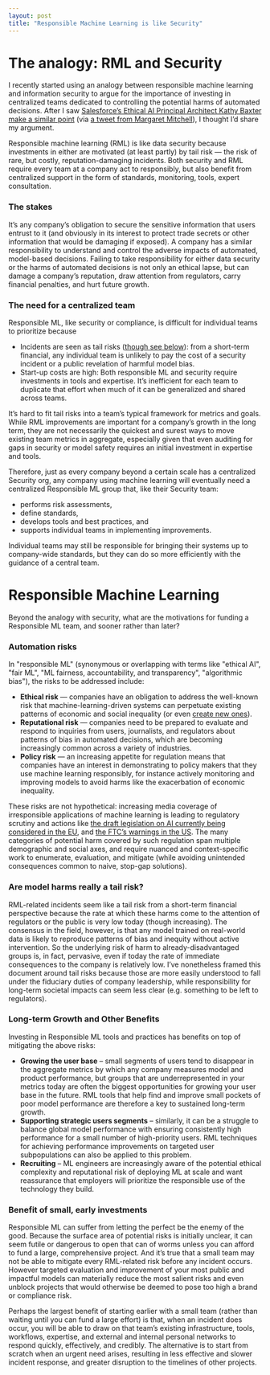 ```yaml
---
layout: post
title: "Responsible Machine Learning is like Security"
---
```


# The analogy: RML and Security
I recently started using an analogy between responsible machine learning and information security to argue for the importance of investing in centralized teams dedicated to controlling the potential harms of automated decisions. After I saw [Salesforce’s Ethical AI Principal Architect Kathy Baxter make a similar point](https://www.zdnet.com/article/ai-ethics-should-be-hardcoded-like-security-by-design/) (via [a tweet from Margaret Mitchell](https://twitter.com/robanhk/status/1544734684101443584)), I thought I’d share my argument.

Responsible machine learning (RML) is like data security because investments in either are motivated (at least partly) by tail risk — the risk of rare, but costly, reputation-damaging incidents. Both security and RML require every team at a company act to responsibly, but also benefit from centralized support in the form of standards, monitoring, tools, expert consultation. 

### The stakes

It’s any company’s obligation to secure the sensitive information that users entrust to it (and obviously in its interest to protect trade secrets or other information that would be damaging if exposed). A company has a similar responsibility to understand and control the adverse impacts of automated, model-based decisions. Failing to take responsibility for either data security or the harms of automated decisions is not only an ethical lapse, but can damage a company’s reputation, draw attention from regulators, carry financial penalties, and hurt future growth.

### The need for a centralized team

Responsible ML, like security or compliance, is difficult for individual teams to prioritize because

- Incidents are seen as tail risks ([though see below](#are-model-harms-really-a-tail-risk)): from a short-term financial, any individual team is unlikely to pay the cost of a security incident or a public revelation of harmful model bias.
- Start-up costs are high: Both responsible ML and security require investments in tools and expertise. It’s inefficient for each team to duplicate that effort when much of it can be generalized and shared across teams.

It’s hard to fit tail risks into a team’s typical framework for metrics and goals. While RML improvements are important for a company’s growth in the long term, they are not necessarily the quickest and surest ways to move existing team metrics in aggregate, especially given that even auditing for gaps in security or model safety requires an initial investment in expertise and tools.

Therefore, just as every company beyond a certain scale has a centralized Security org, any company using machine learning will eventually need a centralized Responsible ML group that, like their Security team: 

- performs risk assessments, 
- define standards, 
- develops tools and best practices, and
- supports individual teams in implementing improvements. 

Individual teams may still be responsible for bringing their systems up to company-wide standards, but they can do so more efficiently with the guidance of a central team. 

# Responsible Machine Learning

Beyond the analogy with security, what are the motivations for funding a Responsible ML team, and sooner rather than later?

### Automation risks

In "responsible ML" (synonymous or overlapping with terms like "ethical AI", "fair ML", "ML fairness, accountability, and transparency", "algorithmic bias"), the risks to be addressed include:

- **Ethical risk** — companies have an obligation to address the well-known risk that machine-learning-driven systems can perpetuate existing patterns of economic and social inequality (or even [create new ones](https://arxiv.org/abs/2205.01166)).
- **Reputational risk** — companies need to be prepared to evaluate and respond to inquiries from users, journalists, and regulators about patterns of bias in automated decisions, which are becoming increasingly common across a variety of industries.
- **Policy risk** — an increasing appetite for regulation means that companies have an interest in demonstrating to policy makers that they use machine learning responsibly, for instance actively monitoring and improving models to avoid harms like the exacerbation of economic inequality.

These risks are not hypothetical: increasing media coverage of irresponsible applications of machine learning is leading to regulatory scrutiny and actions like [the draft legislation on AI currently being considered in the EU](https://www.brookings.edu/research/the-eu-ai-act-will-have-global-impact-but-a-limited-brussels-effect/), and [the FTC’s warnings in the US](https://www.ftc.gov/business-guidance/blog/2021/04/aiming-truth-fairness-equity-your-companys-use-ai). The many categories of potential harm covered by such regulation span multiple demographic and social axes, and require nuanced and context-specific work to enumerate, evaluation, and mitigate (while avoiding unintended consequences common to naive, stop-gap solutions).

### Are model harms really a tail risk?

RML-related incidents seem like a tail risk from a short-term financial perspective because the rate at which these harms come to the attention of regulators or the public is very low today (though increasing). The consensus in the field, however, is that any model trained on real-world data is likely to reproduce patterns of bias and inequity without active intervention. So the underlying risk of harm to already-disadvantaged groups is, in fact, pervasive, even if today the rate of immediate consequences to the company is relatively low. I’ve nonetheless framed this document around tail risks because those are more easily understood to fall under the fiduciary duties of company leadership, while responsibility for long-term societal impacts can seem less clear (e.g. something to be left to regulators).

### Long-term Growth and Other Benefits

Investing in Responsible ML tools and practices has benefits on top of mitigating the above risks:

- **Growing the user base** – small segments of users tend to disappear in the aggregate metrics by which any company measures model and product performance, but groups that are underrepresented in your metrics today are often the biggest opportunities for growing your user base in the future. RML tools that help find and improve small pockets of poor model performance are therefore a key to sustained long-term growth.
- **Supporting strategic users segments** – similarly, it can be a struggle to balance global model performance with ensuring consistently high performance for a small number of high-priority users. RML techniques for achieving performance improvements on targeted user subpopulations can also be applied to this problem.
- **Recruiting** – ML engineers are increasingly aware of the potential ethical complexity and reputational risk of deploying ML at scale and want reassurance that employers will prioritize the responsible use of the technology they build.


### Benefit of small, early investments

Responsible ML can suffer from letting the perfect be the enemy of the good. Because the surface area of potential risks is initially unclear, it can seem futile or dangerous to open that can of worms unless you can afford to fund a large, comprehensive project. And it’s true that a small team may not be able to mitigate every RML-related risk before any incident occurs. However targeted evaluation and improvement of your most public and impactful models can materially reduce the most salient risks and even unblock projects that would otherwise be deemed to pose too high a brand or compliance risk.

Perhaps the largest benefit of starting earlier with a small team (rather than waiting until you can fund a large effort) is that, when an incident does occur, you will be able to draw on that team’s existing infrastructure, tools, workflows, expertise, and external and internal personal networks to respond quickly, effectively, and credibly. The alternative is to start from scratch when an urgent need arises, resulting in less effective and slower incident response, and greater disruption to the timelines of other projects.
